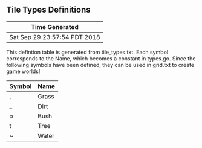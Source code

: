 
Tile Types Definitions
----------------------------------------------------------------------
 
Time Generated |
---------------|
Sat Sep 29 23:57:54 PDT 2018 |


This defintion table is generated from tile_types.txt.  Each symbol
corresponds to the Name, which becomes a constant in types.go.  Since
the following symbols have been defined, they can be used in grid.txt
to create game worlds!
 
Symbol | Name 
-------|------ 
, | Grass
_ | Dirt
o | Bush
t | Tree
~ | Water


